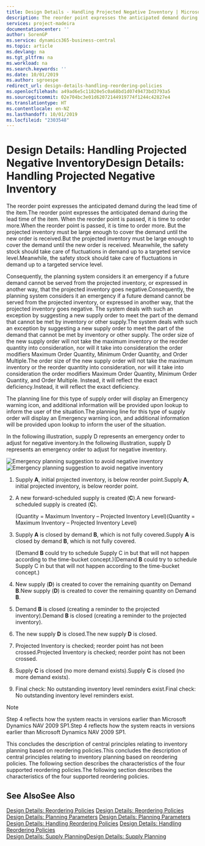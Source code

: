```yaml
---
title: Design Details - Handling Projected Negative Inventory | Microsoft Docs
description: The reorder point expresses the anticipated demand during the lead time of the item. When the reorder point is passed, it is time to order more. But the projected inventory must be large enough to cover the demand until the new order is received. Meanwhile, the safety stock should take care of fluctuations in demand up to a targeted service level.
services: project-madeira
documentationcenter: ''
author: SorenGP
ms.service: dynamics365-business-central
ms.topic: article
ms.devlang: na
ms.tgt_pltfrm: na
ms.workload: na
ms.search.keywords: ''
ms.date: 10/01/2019
ms.author: sgroespe
redirect_url: design-details-handling-reordering-policies
ms.openlocfilehash: a49ad6e5c11820e5c0a68bd1d0749473bd3793a5
ms.sourcegitcommit: 02e704bc3e01d62072144919774f1244c42827e4
ms.translationtype: HT
ms.contentlocale: en-NZ
ms.lasthandoff: 10/01/2019
ms.locfileid: "2303548"
---
```

# <a name="design-details-handling-projected-negative-inventory"></a><span data-ttu-id="93517-106">Design Details: Handling Projected Negative Inventory</span><span class="sxs-lookup"><span data-stu-id="93517-106">Design Details: Handling Projected Negative Inventory</span></span>
<span data-ttu-id="93517-107">The reorder point expresses the anticipated demand during the lead time of the item.</span><span class="sxs-lookup"><span data-stu-id="93517-107">The reorder point expresses the anticipated demand during the lead time of the item.</span></span> <span data-ttu-id="93517-108">When the reorder point is passed, it is time to order more.</span><span class="sxs-lookup"><span data-stu-id="93517-108">When the reorder point is passed, it is time to order more.</span></span> <span data-ttu-id="93517-109">But the projected inventory must be large enough to cover the demand until the new order is received.</span><span class="sxs-lookup"><span data-stu-id="93517-109">But the projected inventory must be large enough to cover the demand until the new order is received.</span></span> <span data-ttu-id="93517-110">Meanwhile, the safety stock should take care of fluctuations in demand up to a targeted service level.</span><span class="sxs-lookup"><span data-stu-id="93517-110">Meanwhile, the safety stock should take care of fluctuations in demand up to a targeted service level.</span></span>  

 <span data-ttu-id="93517-111">Consequently, the planning system considers it an emergency if a future demand cannot be served from the projected inventory, or expressed in another way, that the projected inventory goes negative.</span><span class="sxs-lookup"><span data-stu-id="93517-111">Consequently, the planning system considers it an emergency if a future demand cannot be served from the projected inventory, or expressed in another way, that the projected inventory goes negative.</span></span> <span data-ttu-id="93517-112">The system deals with such an exception by suggesting a new supply order to meet the part of the demand that cannot be met by inventory or other supply.</span><span class="sxs-lookup"><span data-stu-id="93517-112">The system deals with such an exception by suggesting a new supply order to meet the part of the demand that cannot be met by inventory or other supply.</span></span> <span data-ttu-id="93517-113">The order size of the new supply order will not take the maximum inventory or the reorder quantity into consideration, nor will it take into consideration the order modifiers Maximum Order Quantity, Minimum Order Quantity, and Order Multiple.</span><span class="sxs-lookup"><span data-stu-id="93517-113">The order size of the new supply order will not take the maximum inventory or the reorder quantity into consideration, nor will it take into consideration the order modifiers Maximum Order Quantity, Minimum Order Quantity, and Order Multiple.</span></span> <span data-ttu-id="93517-114">Instead, it will reflect the exact deficiency.</span><span class="sxs-lookup"><span data-stu-id="93517-114">Instead, it will reflect the exact deficiency.</span></span>  

 <span data-ttu-id="93517-115">The planning line for this type of supply order will display an Emergency warning icon, and additional information will be provided upon lookup to inform the user of the situation.</span><span class="sxs-lookup"><span data-stu-id="93517-115">The planning line for this type of supply order will display an Emergency warning icon, and additional information will be provided upon lookup to inform the user of the situation.</span></span>  

 <span data-ttu-id="93517-116">In the following illustration, supply D represents an emergency order to adjust for negative inventory.</span><span class="sxs-lookup"><span data-stu-id="93517-116">In the following illustration, supply D represents an emergency order to adjust for negative inventory.</span></span>  

 <span data-ttu-id="93517-117">![Emergency planning suggestion to avoid negative inventory](media/nav_app_supply_planning_2_negative_inventory.png "Emergency planning suggestion to avoid negative inventory")</span><span class="sxs-lookup"><span data-stu-id="93517-117">![Emergency planning suggestion to avoid negative inventory](media/nav_app_supply_planning_2_negative_inventory.png "Emergency planning suggestion to avoid negative inventory")</span></span>  

1.  <span data-ttu-id="93517-118">Supply **A**, initial projected inventory, is below reorder point.</span><span class="sxs-lookup"><span data-stu-id="93517-118">Supply **A**, initial projected inventory, is below reorder point.</span></span>  
2.  <span data-ttu-id="93517-119">A new forward-scheduled supply is created (**C**).</span><span class="sxs-lookup"><span data-stu-id="93517-119">A new forward-scheduled supply is created (**C**).</span></span>  

     <span data-ttu-id="93517-120">(Quantity = Maximum Inventory – Projected Inventory Level)</span><span class="sxs-lookup"><span data-stu-id="93517-120">(Quantity = Maximum Inventory – Projected Inventory Level)</span></span>  
3.  <span data-ttu-id="93517-121">Supply **A** is closed by demand **B**, which is not fully covered.</span><span class="sxs-lookup"><span data-stu-id="93517-121">Supply **A** is closed by demand **B**, which is not fully covered.</span></span>  

     <span data-ttu-id="93517-122">(Demand **B** could try to schedule Supply C in but that will not happen according to the time-bucket concept.)</span><span class="sxs-lookup"><span data-stu-id="93517-122">(Demand **B** could try to schedule Supply C in but that will not happen according to the time-bucket concept.)</span></span>  
4.  <span data-ttu-id="93517-123">New supply (**D**) is created to cover the remaining quantity on Demand **B**.</span><span class="sxs-lookup"><span data-stu-id="93517-123">New supply (**D**) is created to cover the remaining quantity on Demand **B**.</span></span>  
5.  <span data-ttu-id="93517-124">Demand **B** is closed (creating a reminder to the projected inventory).</span><span class="sxs-lookup"><span data-stu-id="93517-124">Demand **B** is closed (creating a reminder to the projected inventory).</span></span>  
6.  <span data-ttu-id="93517-125">The new supply **D** is closed.</span><span class="sxs-lookup"><span data-stu-id="93517-125">The new supply **D** is closed.</span></span>  
7.  <span data-ttu-id="93517-126">Projected Inventory is checked; reorder point has not been crossed.</span><span class="sxs-lookup"><span data-stu-id="93517-126">Projected Inventory is checked; reorder point has not been crossed.</span></span>  
8.  <span data-ttu-id="93517-127">Supply **C** is closed (no more demand exists).</span><span class="sxs-lookup"><span data-stu-id="93517-127">Supply **C** is closed (no more demand exists).</span></span>  
9. <span data-ttu-id="93517-128">Final check: No outstanding inventory level reminders exist.</span><span class="sxs-lookup"><span data-stu-id="93517-128">Final check: No outstanding inventory level reminders exist.</span></span>  

> [!NOTE]  
>  <span data-ttu-id="93517-129">Step 4 reflects how the system reacts in versions earlier than Microsoft Dynamics NAV 2009 SP1.</span><span class="sxs-lookup"><span data-stu-id="93517-129">Step 4 reflects how the system reacts in versions earlier than Microsoft Dynamics NAV 2009 SP1.</span></span>  

 <span data-ttu-id="93517-130">This concludes the description of central principles relating to inventory planning based on reordering policies.</span><span class="sxs-lookup"><span data-stu-id="93517-130">This concludes the description of central principles relating to inventory planning based on reordering policies.</span></span> <span data-ttu-id="93517-131">The following section describes the characteristics of the four supported reordering policies.</span><span class="sxs-lookup"><span data-stu-id="93517-131">The following section describes the characteristics of the four supported reordering policies.</span></span>  

## <a name="see-also"></a><span data-ttu-id="93517-132">See Also</span><span class="sxs-lookup"><span data-stu-id="93517-132">See Also</span></span>  
 <span data-ttu-id="93517-133">[Design Details: Reordering Policies](design-details-reordering-policies.md) </span><span class="sxs-lookup"><span data-stu-id="93517-133">[Design Details: Reordering Policies](design-details-reordering-policies.md) </span></span>  
 <span data-ttu-id="93517-134">[Design Details: Planning Parameters](design-details-planning-parameters.md) </span><span class="sxs-lookup"><span data-stu-id="93517-134">[Design Details: Planning Parameters](design-details-planning-parameters.md) </span></span>  
 <span data-ttu-id="93517-135">[Design Details: Handling Reordering Policies](design-details-handling-reordering-policies.md) </span><span class="sxs-lookup"><span data-stu-id="93517-135">[Design Details: Handling Reordering Policies](design-details-handling-reordering-policies.md) </span></span>  
 [<span data-ttu-id="93517-136">Design Details: Supply Planning</span><span class="sxs-lookup"><span data-stu-id="93517-136">Design Details: Supply Planning</span></span>](design-details-supply-planning.md)
